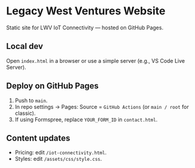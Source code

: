 # Legacy West Ventures Website

Static site for LWV IoT Connectivity — hosted on GitHub Pages.

## Local dev
Open `index.html` in a browser or use a simple server (e.g., VS Code Live Server).

## Deploy on GitHub Pages
1. Push to `main`.
2. In repo settings → Pages: Source = `GitHub Actions` (or `main / root` for classic).
3. If using Formspree, replace `YOUR_FORM_ID` in `contact.html`.

## Content updates
- Pricing: edit `/iot-connectivity.html`.
- Styles: edit `/assets/css/style.css`.
